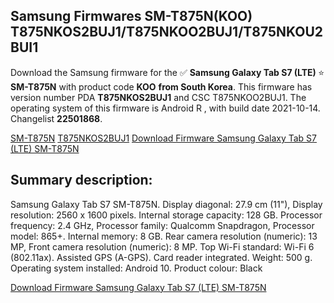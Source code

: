 <h2>Samsung Firmwares SM-T875N(KOO) T875NKOS2BUJ1/T875NKOO2BUJ1/T875NKOU2BUI1</h2>
Download the Samsung firmware for the ✅ <strong>Samsung Galaxy Tab S7 (LTE) </strong> ⭐ <strong>SM-T875N</strong> with product code <strong>KOO</strong> <strong> from South Korea</strong>. This firmware has version number PDA <strong>T875NKOS2BUJ1</strong> and CSC T875NKOO2BUJ1. The operating system of this firmware is Android R , with build date 2021-10-14. Changelist <strong>22501868</strong>.


[SM-T875N](https://samfirm.shop/samsung/model/SM-T875N)
[T875NKOS2BUJ1](https://samfirm.shop/samsung/pda/T875NKOS2BUJ1)
[Download Firmware Samsung Galaxy Tab S7 (LTE) SM-T875N](https://samfirm.shop/samsung/firmware/465161)
<h2>Summary description:</h2>
<p>Samsung Galaxy Tab S7 SM-T875N. Display diagonal: 27.9 cm (11"), Display resolution: 2560 x 1600 pixels. Internal storage capacity: 128 GB. Processor frequency: 2.4 GHz, Processor family: Qualcomm Snapdragon, Processor model: 865+. Internal memory: 8 GB. Rear camera resolution (numeric): 13 MP, Front camera resolution (numeric): 8 MP. Top Wi-Fi standard: Wi-Fi 6 (802.11ax). Assisted GPS (A-GPS). Card reader integrated. Weight: 500 g. Operating system installed: Android 10. Product colour: Black</p>


[Download Firmware Samsung Galaxy Tab S7 (LTE) SM-T875N](https://samfirm.shop/samsung/firmware/465161)
